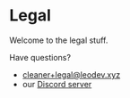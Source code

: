 
# Legal

Welcome to the legal stuff.

Have questions?

- cleaner+legal@leodev.xyz
- our [Discord server](/discord)
